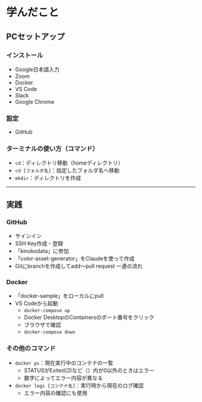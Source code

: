 # 学んだこと

## PCセットアップ

### インストール
- Google日本語入力  
- Zoom  
- Docker  
- VS Code  
- Slack  
- Google Chrome  

### 設定
- GitHub  

### ターミナルの使い方（コマンド）
- `cd`：ディレクトリ移動（homeディレクトリ）  
- `cd [フォルダ名]`：指定したフォルダ名へ移動  
- `mkdir`：ディレクトリを作成  

---

## 実践

### GitHub
- サインイン  
- SSH Key作成・登録  
- 「kinokodata」に参加  
- 「color-asset-generator」をClaudeを使って作成  
- Gitにbranchを作成してadd〜pull request 一連の流れ  

### Docker
- 「docker-sample」をローカルにpull  
- VS Codeから起動  
  - `docker-compose up`  
  - Docker DesktopのContainersのポート番号をクリック  
  - ブラウザで確認  
  - `docker-compose down`  

### その他のコマンド
- `docker ps`：現在実行中のコンテナの一覧  
  - STATUSがExited(2)など（）内が0以外のときはエラー  
  - 数字によってエラー内容が異なる  
- `docker logs [コンテナ名]`：実行時から現在のログ確認  
  - エラー内容の確認にも使用  
